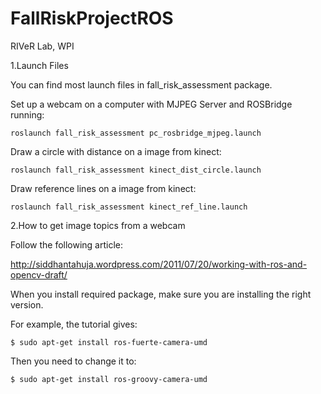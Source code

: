 FallRiskProjectROS
==================

RIVeR Lab, WPI


1.Launch Files

You can find most launch files in fall_risk_assessment package.

Set up a webcam on a computer with MJPEG Server and ROSBridge running:

```
roslaunch fall_risk_assessment pc_rosbridge_mjpeg.launch 
```

Draw a circle with distance on a image from kinect:

```
roslaunch fall_risk_assessment kinect_dist_circle.launch 
```

Draw reference lines on a image from kinect:

```
roslaunch fall_risk_assessment kinect_ref_line.launch 
```


2.How to get image topics from a webcam

Follow the following article:

http://siddhantahuja.wordpress.com/2011/07/20/working-with-ros-and-opencv-draft/

When you install required package, make sure you are installing the right version.

For example, the tutorial gives:

```
$ sudo apt-get install ros-fuerte-camera-umd
```

Then you need to change it to:

```
$ sudo apt-get install ros-groovy-camera-umd
```


